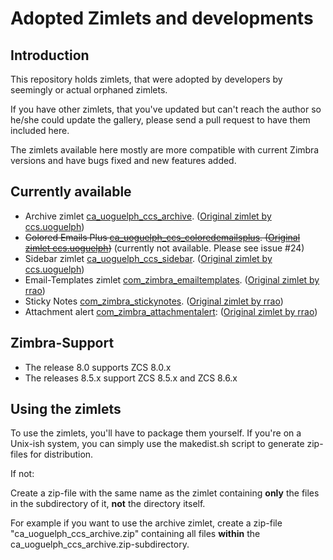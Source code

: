 Adopted Zimlets and developments
================================

Introduction
------------

This repository holds zimlets, that were adopted by developers by seemingly or actual orphaned zimlets.

If you have other zimlets, that you've updated but can't reach the author so he/she could update the gallery, please
send a pull request to have them included here.

The zimlets available here mostly are more compatible with current Zimbra versions and have bugs fixed and
new features added.

Currently available
-------------------

 * Archive zimlet [ca_uoguelph_ccs_archive](https://github.com/Zimbra-Community/adopted/tree/master/ca_uoguelph_ccs_archive). ([Original zimlet by ccs.uoguelph](http://gallery.zimbra.com/type/zimlet/archive))
 * ~~Colored Emails Plus [ca_uoguelph_ccs_coloredemailsplus](https://github.com/Zimbra-Community/adopted/tree/master/ca_uoguelph_ccs_coloredemailsplus). ([Original zimlet ccs.uoguelph](http://gallery.zimbra.com/type/zimlet/coloured-emails-plus))~~ (currently not available. Please see issue #24)
 * Sidebar zimlet [ca_uoguelph_ccs_sidebar](https://github.com/Zimbra-Community/adopted/tree/master/ca_uoguelph_ccs_sidebar). ([Original zimlet by ccs.uoguelph](http://gallery.zimbra.com/type/zimlet/news-and-events-sidebar))
 * Email-Templates zimlet [com_zimbra_emailtemplates](https://github.com/Zimbra-Community/adopted/tree/master/com_zimbra_emailtemplates). ([Original zimlet by rrao](http://gallery.zimbra.com/type/zimlet/email-templates))
 * Sticky Notes [com_zimbra_stickynotes](https://github.com/Zimbra-Community/adopted/tree/master/com_zimbra_stickynotes). ([Original zimlet by rrao](http://gallery.zimbra.com/type/zimlet/sticky-notes))
 * Attachment alert [com_zimbra_attachmentalert](https://github.com/Zimbra-Community/adopted/tree/master/com_zimbra_attachmentalert): ([Original zimlet by rrao](https://gallery.zimbra.com/type/zimlet/attachment-alert))

Zimbra-Support
--------------

 * The release 8.0 supports ZCS 8.0.x
 * The releases 8.5.x support ZCS 8.5.x and ZCS 8.6.x

Using the zimlets
-----------------

To use the zimlets, you'll have to package them yourself. If you're on a Unix-ish system, you can simply use
the makedist.sh script to generate zip-files for distribution.

If not:

Create a zip-file with the same name as the zimlet containing **only** the files in the subdirectory of it,
**not** the directory itself.

For example if you want to use the archive zimlet, create a zip-file "ca_uoguelph_ccs_archive.zip" containing
all files **within** the ca_uoguelph_ccs_archive.zip-subdirectory.

